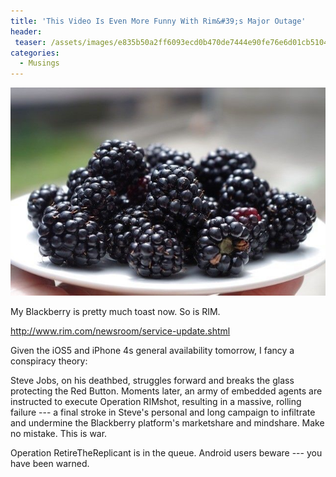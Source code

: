```yaml
---
title: 'This Video Is Even More Funny With Rim&#39;s Major Outage'
header:
 teaser: /assets/images/e835b50a2ff6093ecd0b470de7444e90fe76e6d01cb510449df2c9_640_blackberry.jpg
categories:
  - Musings
---
```

<img src="/assets/images/e835b50a2ff6093ecd0b470de7444e90fe76e6d01cb510449df2c9_640_blackberry.jpg"><span class="embed-youtube" style="text-align:center; display: block;"></span>

My Blackberry is pretty much toast now. So is RIM.

<a href="http://www.rim.com/newsroom/service-update.shtml">http://www.rim.com/newsroom/service-update.shtml</a>

Given the iOS5 and iPhone 4s general availability tomorrow, I fancy a conspiracy theory:

Steve Jobs, on his deathbed, struggles forward and breaks the glass protecting the Red Button. Moments later, an army of embedded agents are instructed to execute Operation RIMshot, resulting in a massive, rolling failure --- a final stroke in Steve's personal and long campaign to infiltrate and undermine the Blackberry platform's marketshare and mindshare. Make no mistake. This is war.

Operation RetireTheReplicant is in the queue. Android users beware --- you have been warned.